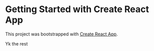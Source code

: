 # Getting Started with Create React App

This project was bootstrapped with [Create React App](https://github.com/facebook/create-react-app).

Yk the rest

